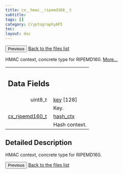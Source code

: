 ```yaml
---
title: cx__hmac__ripemd160__t
subtitle:
tags: []
category: CryptographyAPI
toc:
layout: doc
---
```


<button class="uk-button uk-button-default uk-button-small uk-margin-medium-top" onclick="history.back()">Previous</button>
<a class="uk-button uk-button-default uk-button-small uk-margin-medium-top crypto-button" href="../../crypto-api/files">Back to the files list</a>


<p>HMAC context, concrete type for RIPEMD160.  
 <a href="../cx__hmac__ripemd160__t#details">More...</a></p>
<table class="memberdecls">
<tr class="heading"><td colspan="4"><h2 class="groupheader"><a name="pub-attribs"></a>
Data Fields</h2></td></tr>
<tr class="memitem:a88091e6802236471cb8e165d359d63ce"><td class="memItemLeft" align="right" valign="top"><a id="a88091e6802236471cb8e165d359d63ce"></a>
uint8_t&#160;</td><td colspan="3" class="memItemRight" valign="bottom"><a class="el" href="../cx__hmac__ripemd160__t#a88091e6802236471cb8e165d359d63ce">key</a> [128]</td></tr>
<tr class="memdesc:a88091e6802236471cb8e165d359d63ce"><td class="mdescLeft">&#160;</td><td colspan="3" class="mdescRight">Key. <br /></td></tr>
<tr class="memitem:ae43962ac0a361df319931dc096d41b9d"><td class="memItemLeft" align="right" valign="top"><a id="ae43962ac0a361df319931dc096d41b9d"></a>
<a class="el" href="../lcx__ripemd160_8h#ae0605e61b5074bc86b616405eed44934">cx_ripemd160_t</a>&#160;</td><td colspan="3" class="memItemRight" valign="bottom"><a class="el" href="../cx__hmac__ripemd160__t#ae43962ac0a361df319931dc096d41b9d">hash_ctx</a></td></tr>
<tr class="memdesc:ae43962ac0a361df319931dc096d41b9d"><td class="mdescLeft">&#160;</td><td colspan="3" class="mdescRight">Hash context. <br /></td></tr>
</table>
<a name="details" id="details"></a>

## Detailed Description

<div class="textblock"><p>HMAC context, concrete type for RIPEMD160. </p>
<button class="uk-button uk-button-default uk-button-small uk-margin-medium-top" onclick="history.back()">Previous</button>
<a class="uk-button uk-button-default uk-button-small uk-margin-medium-top crypto-button" href="../../crypto-api/files">Back to the files list</a>
